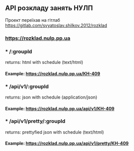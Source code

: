 ## API розкладу занять НУЛП
Проект переїхав на гітлаб
https://gitlab.com/svyatoslav.shilkov.2012/rozklad


### https://rozklad.nulp.pp.ua

### * /:groupId
returns: html with schedule (text/html)
#### Example: https://rozklad.nulp.pp.ua/КН-409


### * /api/v1/:groupId
returns: json with schedule (application/json)
#### Example: https://rozklad.nulp.pp.ua/api/v1/КН-409


### * /api/v1/pretty/:groupId
returns: prettyfied json with schedule (text/html)
#### Example: https://rozklad.nulp.pp.ua/api/v1/pretty/КН-409
